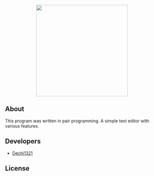 <p align="center">
      <img src="https://cdn.icon-icons.com/icons2/936/PNG/512/font-selection-editor_icon-icons.com_73557.png" width="300" height="300">
</p>


## About

This program was written in pair programming. A simple text editor with various features.

## Developers

- [Dechi1321](https://github.com/Dechi1321)

## License
